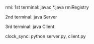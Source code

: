 rmi:
  1st terminal: 
    javac *.java
    rmiRegistry
    
  2nd terminal:
  java Server

  3rd terminal:
  java Client


clock_sync: python server.py, client.py
